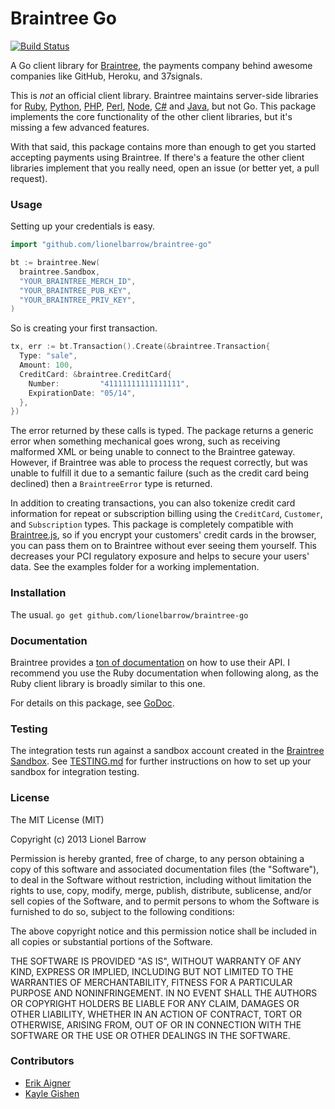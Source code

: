 # Braintree Go

[![Build Status](https://travis-ci.org/lionelbarrow/braintree-go.png?branch=master)](https://travis-ci.org/lionelbarrow/braintree-go)

A Go client library for [Braintree](https://www.braintreepayments.com), the payments company behind awesome companies like GitHub, Heroku, and 37signals.

This is *not* an official client library. Braintree maintains server-side libraries for [Ruby](https://www.github.com/braintree/braintree_ruby), [Python](https://www.github.com/braintree/braintree_python), [PHP](https://www.github.com/braintree/braintree_php), [Perl](https://www.github.com/braintree/braintree_perl), [Node](https://www.github.com/braintree/braintree_node), [C#](https://www.github.com/braintree/braintree_dotnet) and [Java](https://www.github.com/braintree/braintree_java), but not Go. This package implements the core functionality of the other client libraries, but it's missing a few advanced features.

With that said, this package contains more than enough to get you started accepting payments using Braintree. If there's a feature the other client libraries implement that you really need, open an issue (or better yet, a pull request).

### Usage

Setting up your credentials is easy.

```go
import "github.com/lionelbarrow/braintree-go"

bt := braintree.New(
  braintree.Sandbox,
  "YOUR_BRAINTREE_MERCH_ID",
  "YOUR_BRAINTREE_PUB_KEY",
  "YOUR_BRAINTREE_PRIV_KEY",
)
```

So is creating your first transaction.

```go
tx, err := bt.Transaction().Create(&braintree.Transaction{
  Type: "sale",
  Amount: 100,
  CreditCard: &braintree.CreditCard{
    Number:         "41111111111111111",
    ExpirationDate: "05/14",
  },
})
```

The error returned by these calls is typed. The package returns a generic error when something mechanical goes wrong, such as receiving malformed XML or being unable to connect to the Braintree gateway. However, if Braintree was able to process the request correctly, but was unable to fulfill it due to a semantic failure (such as the credit card being declined) then a `BraintreeError` type is returned.

In addition to creating transactions, you can also tokenize credit card information for repeat or subscription billing using the `CreditCard`, `Customer`, and `Subscription` types. This package is completely compatible with [Braintree.js](https://www.braintreepayments.com/braintrust/braintree-js), so if you encrypt your customers' credit cards in the browser, you can pass them on to Braintree without ever seeing them yourself. This decreases your PCI regulatory exposure and helps to secure your users' data. See the examples folder for a working implementation.

### Installation

The usual. `go get github.com/lionelbarrow/braintree-go`

### Documentation

Braintree provides a [ton of documentation](https://www.braintreepayments.com/docs/ruby/guide/overview) on how to use their API. I recommend you use the Ruby documentation when following along, as the Ruby client library is broadly similar to this one.

For details on this package, see [GoDoc](http://godoc.org/github.com/lionelbarrow/braintree-go).

### Testing

The integration tests run against a sandbox account created in the [Braintree Sandbox](https://sandbox.braintreegateway.com/).
See [TESTING.md](TESTING.md) for further instructions on how to set up your sandbox for integration testing.

### License

The MIT License (MIT)

Copyright (c) 2013 Lionel Barrow

Permission is hereby granted, free of charge, to any person obtaining a copy
of this software and associated documentation files (the "Software"), to deal
in the Software without restriction, including without limitation the rights
to use, copy, modify, merge, publish, distribute, sublicense, and/or sell
copies of the Software, and to permit persons to whom the Software is
furnished to do so, subject to the following conditions:

The above copyright notice and this permission notice shall be included in
all copies or substantial portions of the Software.

THE SOFTWARE IS PROVIDED "AS IS", WITHOUT WARRANTY OF ANY KIND, EXPRESS OR
IMPLIED, INCLUDING BUT NOT LIMITED TO THE WARRANTIES OF MERCHANTABILITY,
FITNESS FOR A PARTICULAR PURPOSE AND NONINFRINGEMENT. IN NO EVENT SHALL THE
AUTHORS OR COPYRIGHT HOLDERS BE LIABLE FOR ANY CLAIM, DAMAGES OR OTHER
LIABILITY, WHETHER IN AN ACTION OF CONTRACT, TORT OR OTHERWISE, ARISING FROM,
OUT OF OR IN CONNECTION WITH THE SOFTWARE OR THE USE OR OTHER DEALINGS IN
THE SOFTWARE.

### Contributors

- [Erik Aigner](http://github.com/eaigner)
- [Kayle Gishen](https://github.com/kayleg)
